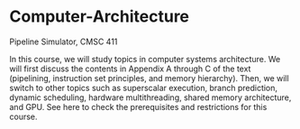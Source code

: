 # Computer-Architecture
Pipeline Simulator, CMSC 411

In this course, we will study topics in computer systems architecture. We will first discuss the contents in Appendix A through C of the text (pipelining, instruction set principles, and memory hierarchy). Then, we will switch to other topics such as superscalar execution, branch prediction, dynamic scheduling, hardware multithreading, shared memory architecture, and GPU. See here to check the prerequisites and restrictions for this course.
